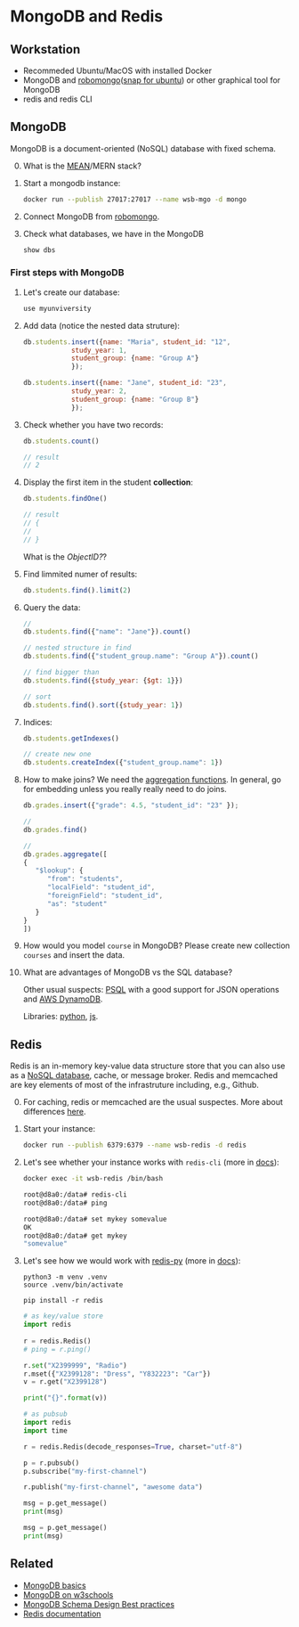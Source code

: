 # MongoDB and Redis
 
## Workstation

- Recommeded Ubuntu/MacOS with installed Docker
- MongoDB and [robomongo](https://robomongo.org/)([snap for ubuntu](https://snapcraft.io/install/robo3t-snap/ubuntu)) or other graphical tool for MongoDB
- redis and redis CLI

## MongoDB

MongoDB is a document-oriented (NoSQL) database with fixed schema.

0. What is the [MEAN](https://www.mongodb.com/mean-stack)/MERN stack?

1. Start a mongodb instance:

   ```bash
   docker run --publish 27017:27017 --name wsb-mgo -d mongo 
   ```

2. Connect MongoDB from [robomongo](https://robomongo.org/).

3. Check what databases, we have in the MongoDB

   ```bash
   show dbs
   ```

### First steps with MongoDB

1. Let's create our database:

   ```bash
   use myunviversity
   ```

2. Add data (notice the nested data struture):

   ```js
   db.students.insert({name: "Maria", student_id: "12",
               study_year: 1,
               student_group: {name: "Group A"}
               });

   db.students.insert({name: "Jane", student_id: "23", 
               study_year: 2,
               student_group: {name: "Group B"}
               });
   ```

3. Check whether you have two records:

   ```js
   db.students.count()

   // result
   // 2
   ```

4. Display the first item in the student **collection**:

   ```js
   db.students.findOne()

   // result
   // {
   //
   // }
   ```

   What is the *ObjectID?*?

5. Find limmited numer of results:

   ```js
   db.students.find().limit(2)
   ```

6. Query the data:


	```js
   //
   db.students.find({"name": "Jane"}).count()

   // nested structure in find
   db.students.find({"student_group.name": "Group A"}).count()

   // find bigger than
	db.students.find({study_year: {$gt: 1}})

   // sort
   db.students.find().sort({study_year: 1})
	```

7. Indices:

   ```js
   db.students.getIndexes()

   // create new one
   db.students.createIndex({"student_group.name": 1})
   ```

8. How to make joins? We need the [aggregation functions](https://docs.mongodb.com/upcoming/reference/operator/aggregation-pipeline/). In general, go for embedding unless you really really need to do joins.

   ```js
   db.grades.insert({"grade": 4.5, "student_id": "23" });

   //
   db.grades.find()

   //
   db.grades.aggregate([
   {
      "$lookup": {
         "from": "students",
         "localField": "student_id",
         "foreignField": "student_id",
         "as": "student" 
      }
   }
   ])
   ```

9. How would you model `course` in MongoDB? Please create new collection `courses` and insert the data.

10. What are advantages of MongoDB vs the SQL database?

    Other usual suspects: [PSQL](https://www.postgresql.org) with a good support for JSON operations and [AWS DynamoDB](https://aws.amazon.com/dynamodb/).

    Libraries: [python](https://docs.mongodb.com/drivers/pymongo/), [js](https://www.w3schools.com/nodejs/nodejs_mongodb_query.asp).

## Redis

Redis is an in-memory key-value data structure store that you can also use as a [NoSQL database](https://redis.com/nosql/what-is-nosql/), cache, or message broker. Redis and memcached are key elements of most of the infrastruture including, e.g., Github.

0. For caching, redis or memcached are the usual suspectes. More about differences [here](https://engineering.kablamo.com.au/posts/2021/memcached-vs-redis-whats-the-difference).

1. Start your instance:

   ```bash
   docker run --publish 6379:6379 --name wsb-redis -d redis
   ```

2. Let's see whether your instance works with `redis-cli` (more in [docs](https://redis.io/commands#generic)):

   ```bash
   docker exec -it wsb-redis /bin/bash

   root@d8a0:/data# redis-cli
   root@d8a0:/data# ping

   root@d8a0:/data# set mykey somevalue
   OK
   root@d8a0:/data# get mykey
   "somevalue"
   ```

3. Let's see how we would work with [redis-py](https://github.com/redis/redis-py) (more in [docs](https://developer.redis.com/develop/python/)):

   ```path
   python3 -m venv .venv
   source .venv/bin/activate

   pip install -r redis
   ```

   ```python
   # as key/value store
   import redis
    
   r = redis.Redis()
   # ping = r.ping()

   r.set("X2399999", "Radio")
   r.mset({"X2399128": "Dress", "Y832223": "Car"})
   v = r.get("X2399128")

   print("{}".format(v))
   ```

   ```python
   # as pubsub
   import redis
   import time

   r = redis.Redis(decode_responses=True, charset="utf-8")

   p = r.pubsub()
   p.subscribe("my-first-channel")

   r.publish("my-first-channel", "awesome data")

   msg = p.get_message()
   print(msg)

   msg = p.get_message()
   print(msg)
   ```

## Related

- [MongoDB basics](https://www.mongodb.com/basics)
- [MongoDB on w3schools](https://www.w3schools.com/nodejs/nodejs_mongodb.asp)
- [MongoDB Schema Design Best practices](https://www.mongodb.com/developer/article/mongodb-schema-design-best-practices/)
- [Redis documentation](https://redis.io/documentation)
<!-- https://betterprogramming.pub/getting-started-with-redis-a-python-tutorial-3a18531a73a6 -->
